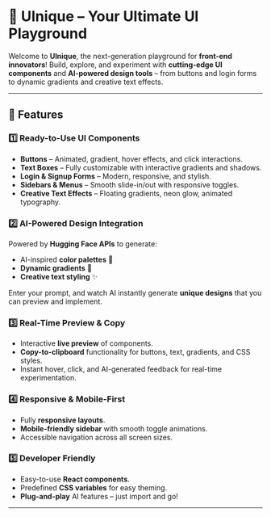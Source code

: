 # 🎨 UInique – Your Ultimate UI Playground

Welcome to **UInique**, the next-generation playground for **front-end innovators**! Build, explore, and experiment with **cutting-edge UI components** and **AI-powered design tools** – from buttons and login forms to dynamic gradients and creative text effects.

---

## 🚀 Features

### 1️⃣ Ready-to-Use UI Components
- **Buttons** – Animated, gradient, hover effects, and click interactions.  
- **Text Boxes** – Fully customizable with interactive gradients and shadows.  
- **Login & Signup Forms** – Modern, responsive, and stylish.  
- **Sidebars & Menus** – Smooth slide-in/out with responsive toggles.  
- **Creative Text Effects** – Floating gradients, neon glow, animated typography.

### 2️⃣ AI-Powered Design Integration
Powered by **Hugging Face APIs** to generate:
- AI-inspired **color palettes** 🎨  
- **Dynamic gradients** 🌈  
- **Creative text styling** ✨  

Enter your prompt, and watch AI instantly generate **unique designs** that you can preview and implement.

### 3️⃣ Real-Time Preview & Copy
- Interactive **live preview** of components.  
- **Copy-to-clipboard** functionality for buttons, text, gradients, and CSS styles.  
- Instant hover, click, and AI-generated feedback for real-time experimentation.

### 4️⃣ Responsive & Mobile-First
- Fully **responsive layouts**.  
- **Mobile-friendly sidebar** with smooth toggle animations.  
- Accessible navigation across all screen sizes.

### 5️⃣ Developer Friendly
- Easy-to-use **React components**.  
- Predefined **CSS variables** for easy theming.  
- **Plug-and-play** AI features – just import and go!

---




